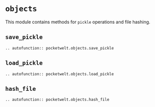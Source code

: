 # `objects`

This module contains methods for `pickle` operations and file hashing.

## `save_pickle`

```{eval-rst}
.. autofunction:: pocketwelt.objects.save_pickle
```

## `load_pickle`

```{eval-rst}
.. autofunction:: pocketwelt.objects.load_pickle
```

## `hash_file`

```{eval-rst}
.. autofunction:: pocketwelt.objects.hash_file
```
